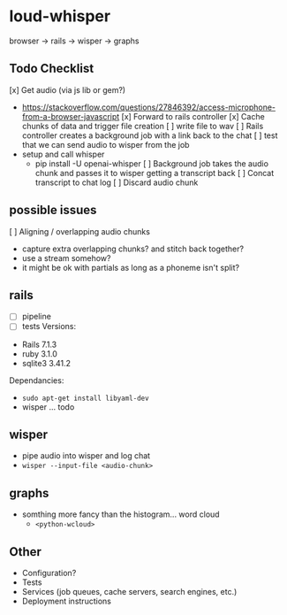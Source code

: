 # loud-whisper
browser -> rails -> wisper -> graphs

## Todo Checklist
[x] Get audio (via js lib or gem?)
  - https://stackoverflow.com/questions/27846392/access-microphone-from-a-browser-javascript
[x] Forward to rails controller
[x] Cache chunks of data and trigger file creation
[ ] write file to wav
[ ] Rails controller creates a background job with a link back to the chat
[ ] test that we can send audio to wisper from the job
  - setup and call whisper
    - pip install -U openai-whisper
[ ] Background job takes the audio chunk and passes it to wisper getting a transcript back
[ ] Concat transcript to chat log
[ ] Discard audio chunk

## possible issues
[ ] Aligning / overlapping audio chunks
  - capture extra overlapping chunks? and stitch back together?
  - use a stream somehow?
  - it might be ok with partials as long as a phoneme isn't split?

## rails
- [ ] pipeline
- [ ] tests
Versions:
- Rails 7.1.3
- ruby 3.1.0
- sqlite3 3.41.2

Dependancies:
- `sudo apt-get install libyaml-dev`
- wisper ... todo

## wisper
- pipe audio into wisper and log chat
- `wisper --input-file <audio-chunk>`

## graphs
- somthing more fancy than the histogram... word cloud
  - `<python-wcloud>`


## Other
* Configuration?
* Tests
* Services (job queues, cache servers, search engines, etc.)
* Deployment instructions
